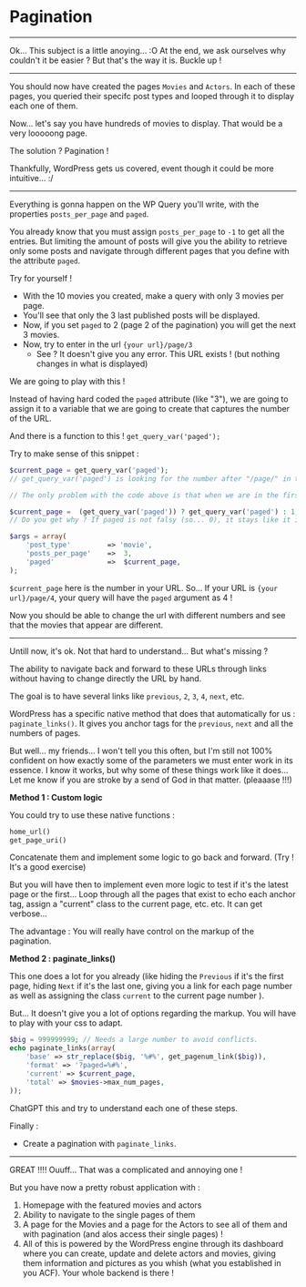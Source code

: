 # Pagination

---

Ok... This subject is a little anoying... :O
At the end, we ask ourselves why couldn't it be easier ? But that's the way it is. Buckle up !

---

You should now have created the pages `Movies` and `Actors`. In each of these pages, you queried their specifc post types and looped through it to display each one of them.

Now... let's say you have hundreds of movies to display. That would be a very looooong page.

The solution ? Pagination !

Thankfully, WordPress gets us covered, event though it could be more intuitive... :/

---

Everything is gonna happen on the WP Query you'll write, with the properties `posts_per_page` and `paged`.

You already know that you must assign `posts_per_page` to `-1` to get all the entries. But limiting the amount of posts will give you the ability to retrieve only some posts and navigate through different pages that you define with the attribute `paged`.

Try for yourself !

- With the 10 movies you created, make a query with only 3 movies per page.
- You'll see that only the 3 last published posts will be displayed.
- Now, if you set `paged` to 2 (page 2 of the pagination) you will get the next 3 movies.
- Now, try to enter in the url `{your url}/page/3`
  - See ? It doesn't give you any error. This URL exists ! (but nothing changes in what is displayed)

We are going to play with this !

Instead of having hard coded the `paged` attribute (like "3"), we are going to assign it to a variable that we are going to create that captures the number of the URL.

And there is a function to this ! `get_query_var('paged');`

Try to make sense of this snippet :

```php
$current_page = get_query_var('paged');
// get_query_var('paged') is looking for the number after "/page/" in the url.

// The only problem with the code above is that when we are in the first page, for some reason, it considers to be the page 0 instead of 1. We can solve that with :

$current_page =  (get_query_var('paged')) ? get_query_var('paged') : 1;
// Do you get why ? If paged is not falsy (so... 0), it stays like it is. If it is 0, it goes to 1.

$args = array(
    'post_type'         => 'movie',
    'posts_per_page'    =>  3,
    'paged'             =>  $current_page,
);
```

`$current_page` here is the number in your URL. So... If your URL is `{your url}/page/4`, your query will have the `paged` argument as 4 !

Now you should be able to change the url with different numbers and see that the movies that appear are different.

---

Untill now, it's ok. Not that hard to understand... But what's missing ?

The ability to navigate back and forward to these URLs through links without having to change directly the URL by hand.

The goal is to have several links like `previous`, `2`, `3`, `4`, `next`, etc.

WordPress has a specific native method that does that automatically for us : `paginate_links()`. It gives you anchor tags for the `previous`, `next` and all the numbers of pages.

But well... my friends... I won't tell you this often, but I'm still not 100% confident on how exactly some of the parameters we must enter work in its essence. I know it works, but why some of these things work like it does... Let me know if you are stroke by a send of God in that matter. (pleaaase !!!)

**Method 1 : Custom logic**

You could try to use these native functions :

```php
home_url()
get_page_uri()
```

Concatenate them and implement some logic to go back and forward. (Try ! It's a good exercise)

But you will have then to implement even more logic to test if it's the latest page or the first... Loop through all the pages that exist to echo each anchor tag, assign a "current" class to the current page, etc. etc. It can get verbose...

The advantage : You will really have control on the markup of the pagination.

**Method 2 : paginate_links()**

This one does a lot for you already (like hiding the `Previous` if it's the first page, hiding `Next` if it's the last one, giving you a link for each page number as well as assigning the class `current` to the current page number ).

But... It doesn't give you a lot of options regarding the markup. You will have to play with your css to adapt.

```php
$big = 999999999; // Needs a large number to avoid conflicts.
echo paginate_links(array(
    'base' => str_replace($big, '%#%', get_pagenum_link($big)),
    'format' => '?paged=%#%',
    'current' => $current_page,
    'total' => $movies->max_num_pages,
));
```

ChatGPT this and try to understand each one of these steps.

Finally :

- Create a pagination with `paginate_links`.

---

GREAT !!!!
Ouuff... That was a complicated and annoying one !

But you have now a pretty robust application with :

1. Homepage with the featured movies and actors
2. Ability to navigate to the single pages of them
3. A page for the Movies and a page for the Actors to see all of them and with pagination (and alos access their single pages) !
4. All of this is powered by the WordPress engine through its dashboard where you can create, update and delete actors and movies, giving them information and pictures as you whish (what you established in you ACF). Your whole backend is there !
